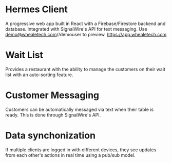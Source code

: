 # Hermes Client
A progressive web app built in React with a Firebase/Firestore backend and database. Integrated with SignalWire's API for text messaging. Use demo@whealetech.com//demouser to preview. https://app.whealetech.com

# Wait List
Provides a restaurant with the ability to manage the customers on their wait list with an auto-sorting feature.

# Customer Messaging
Customers can be automatically messaged via text when their table is ready. This is done through SignalWire's API.

# Data synchonization
If multiple clients are logged in with different devices, they see updates from each other's actions in real time using a pub/sub model.
